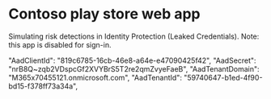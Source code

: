 # Contoso play store web app

Simulating risk detections in Identity Protection (Leaked Credentials). Note: this app is disabled for sign-in. 

"AadClientId": "819c6785-16cb-46e8-a64e-e47090425f42",
"AadSecret": "nrB8Q~zqb2VDspcGf2XVYBrS5T2re2qmZvyeFaeB",
"AadTenantDomain": "M365x70455121.onmicrosoft.com",
"AadTenantId": "59740647-b1ed-4f90-bd15-f378ff73a34a",
